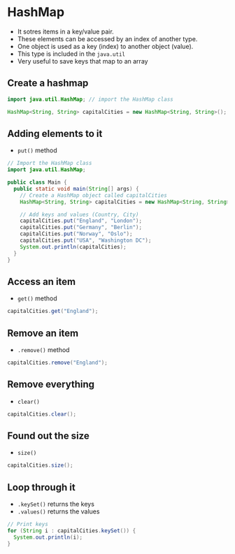 # HashMap

- It sotres items in a key/value pair.
- These elements can be accessed by an index of another type.
- One object is used as a key (index) to another object (value).
- This type is included in the `java.util`
- Very useful to save keys that map to an array

## Create a hashmap

```java
import java.util.HashMap; // import the HashMap class

HashMap<String, String> capitalCities = new HashMap<String, String>();
```

## Adding elements to it

- `put()` method

```java
// Import the HashMap class
import java.util.HashMap;

public class Main {
  public static void main(String[] args) {
    // Create a HashMap object called capitalCities
    HashMap<String, String> capitalCities = new HashMap<String, String>();

    // Add keys and values (Country, City)
    capitalCities.put("England", "London");
    capitalCities.put("Germany", "Berlin");
    capitalCities.put("Norway", "Oslo");
    capitalCities.put("USA", "Washington DC");
    System.out.println(capitalCities);
  }
}
```

## Access an item

- `get()` method

```java
capitalCities.get("England");
```

## Remove an item

- `.remove()` method

```java
capitalCities.remove("England");
```

## Remove everything

- `clear()`

```java
capitalCities.clear();
```

## Found out the size

- `size()`

```java
capitalCities.size();
```

## Loop through it

- `.keySet()` returns the keys
- `.values()` returns the values

```java
// Print keys
for (String i : capitalCities.keySet()) {
  System.out.println(i);
}
```

